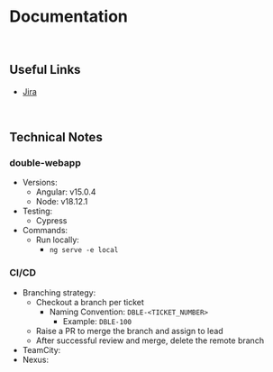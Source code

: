 # Documentation

<br>

## Useful Links
* [Jira](https://jrsmiffy.atlassian.net/jira/software/projects/DBLE/boards/2)

<br>

## Technical Notes

### double-webapp
* Versions:
    * Angular: v15.0.4
    * Node: v18.12.1
* Testing:
    * Cypress
* Commands:
    * Run locally: 
        * `ng serve -e local`

### CI/CD
* Branching strategy:
    * Checkout a branch per ticket
        * Naming Convention: `DBLE-<TICKET_NUMBER>`
            * Example: `DBLE-100`
    * Raise a PR to merge the branch and assign to lead
    * After successful review and merge, delete the remote branch
* TeamCity:
* Nexus: